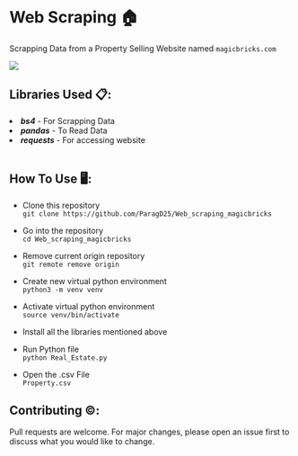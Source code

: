 # Web Scraping 🏠
Scrapping Data from a Property Selling Website named `magicbricks.com`<br>


[![](https://camo.githubusercontent.com/2fb0723ef80f8d87a51218680e209c66f213edf8/68747470733a2f2f666f7274686562616467652e636f6d2f696d616765732f6261646765732f6d6164652d776974682d707974686f6e2e737667)](https://python.org)

## Libraries Used 📋:

<li><b><i>bs4</i></b> - For Scrapping Data</li>
<li><b><i>pandas</i></b> - To Read Data</li>
<li><b><i>requests</i></b> - For accessing website</li><br>

## How To Use 🖥️:


- Clone this repository<br>
`git clone https://github.com/ParagD25/Web_scraping_magicbricks`

- Go into the repository<br>
`cd Web_scraping_magicbricks`

- Remove current origin repository<br>
`git remote remove origin`
- Create new virtual python environment<br>
`python3 -m venv venv`
- Activate virtual python environment<br>
`source venv/bin/activate`
- Install all the libraries mentioned above
- Run Python file<br>
`python Real_Estate.py`
- Open the .csv File<br>
`Property.csv`


## Contributing ©️:

Pull requests are welcome. For major changes, please open an issue first to discuss what you would like to change.
